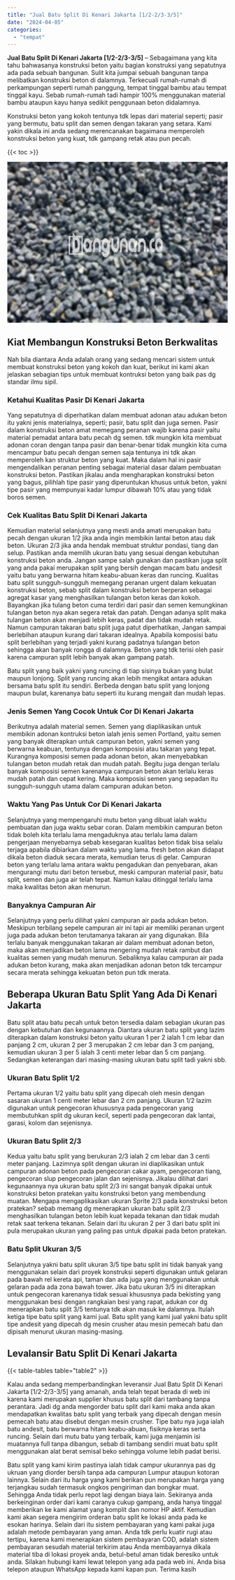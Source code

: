 ```yaml
---
title: "Jual Batu Split Di Kenari Jakarta [1/2-2/3-3/5]"
date: "2024-04-05"
categories: 
  - "tempat"
---
```


**Jual Batu Split Di Kenari Jakarta \[1/2-2/3-3/5\]** – Sebagaimana yang kita tahu bahwasanya konstruksi beton yaitu bagian konstruksi yang sepatutnya ada pada sebuah bangunan. Sulit kita jumpai sebuah bangunan tanpa melibatkan konstruksi beton di dalamnya. Terkecuali rumah-rumah di perkampungan seperti rumah panggung, tempat tinggal bambu atau tempat tinggal kayu. Sebab rumah-rumah tadi hampir 100% menggunakan material bambu ataupun kayu hanya sedikit penggunaan beton didalamnya.

Konstruksi beton yang kokoh tentunya tdk lepas dari material seperti; pasir yang bermutu, batu split dan semen dengan takaran yang setara. Kami yakin dikala ini anda sedang merencanakan bagaimana memperoleh konstruksi beton yang kuat, tdk gampang retak atau pun pecah.

{{< toc >}}

![Jual Batu Split Di Kenari Jakarta [1/2-2/3-3/5]](/images/jual-batu-split-01.png)

## Kiat Membangun Konstruksi Beton Berkwalitas

Nah bila diantara Anda adalah orang yang sedang mencari sistem untuk membuat konstruksi beton yang kokoh dan kuat, berikut ini kami akan jelaskan sebagian tips untuk membuat kontruksi beton yang baik pas dg standar ilmu sipil.

### Ketahui Kualitas Pasir Di Kenari Jakarta

Yang sepatutnya di diperhatikan dalam membuat adonan atau adukan beton itu yakni jenis materialnya, seperti; pasir, batu split dan juga semen. Pasir dalam konstruksi beton amat memegang peranan wajib karena pasir yaitu material pemadat antara batu pecah dg semen. tdk mungkin kita membuat adonan coran dengan tanpa pasir dan benar-benar tidak mungkin kita cuma mencampur batu pecah dengan semen saja tentunya ini tdk akan memperoleh kan struktur beton yang kuat. Maka dalam hal ini pasir mengendalikan peranan penting sebagai material dasar dalam pembuatan konstruksi beton. Pastikan jikalau anda mengharapkan konstruksi beton yang bagus, pilihlah tipe pasir yang diperuntukan khusus untuk beton, yakni tipe pasir yang mempunyai kadar lumpur dibawah 10% atau yang tidak boros semen.

### Cek Kualitas Batu Split Di Kenari Jakarta

Kemudian material selanjutnya yang mesti anda amati merupakan batu pecah dengan ukuran 1/2 jika anda ingin membikin lantai beton atau dak beton. Ukuran 2/3 jika anda hendak membuat struktur pondasi, tiang dan selup. Pastikan anda memilih ukuran batu yang sesuai dengan kebutuhan konstruksi beton anda. Jangan sampe salah gunakan dan pastikan juga split yang anda pakai merupakan split yang bersih dengan macam batu andesit yaitu batu yang berwarna hitam keabu-abuan keras dan runcing. Kualitas batu split sungguh-sungguh memegang peranan urgent dalam kekuatan konstruksi beton, sebab split dalam konstruksi beton berperan sebagai agregat kasar yang menghasilkan tulangan beton keras dan kokoh. Bayangkan jika tulang beton cuma terdiri dari pasir dan semen kemungkinan tulangan beton nya akan segera retak dan patah. Dengan adanya split maka tulangan beton akan menjadi lebih keras, padat dan tidak mudah retak. Namun campuran takaran batu split juga patut diperhatikan, Jangan sampai berlebihan ataupun kurang dari takaran idealnya. Apabila komposisi batu split berlebihan yang terjadi yakni kurang padatnya tulangan beton sehingga akan banyak rongga di dalamnya. Beton yang tdk terisi oleh pasir karena campuran split lebih banyak akan gampang patah.

Batu split yang baik yakni yang runcing di tiap sisinya bukan yang bulat maupun lonjong. Split yang runcing akan lebih mengikat antara adukan bersama batu split itu sendiri. Berbeda dengan batu split yang lonjong maupun bulat, karenanya batu seperti itu kurang mengait dan mudah lepas.

### Jenis Semen Yang Cocok Untuk Cor Di Kenari Jakarta

Berikutnya adalah material semen. Semen yang diaplikasikan untuk membikin adonan kontruksi beton ialah jenis semen Portland, yaitu semen yang banyak diterapkan untuk campuran beton, yakni semen yang berwarna keabuan, tentunya dengan komposisi atau takaran yang tepat. Kurangnya komposisi semen pada adonan beton, akan menyebabkan tulangan beton mudah retak dan mudah patah. Begitu juga dengan terlalu banyak komposisi semen karenanya campuran beton akan terlalu keras mudah patah dan cepat kering. Maka komposisi semen yang sepadan itu sungguh-sungguh utama dalam campuran adukan beton.

### Waktu Yang Pas Untuk Cor Di Kenari Jakarta

Selanjutnya yang mempengaruhi mutu beton yang dibuat ialah waktu pembuatan dan juga waktu sebar coran. Dalam membikin campuran beton tidak boleh kita terlalu lama mengaduknya atau terlalu lama dalam pengerjaan menyebarnya sebab kesegaran kualitas beton tidak bisa selalu terjaga apabila dibiarkan dalam waktu yang lama. fresh beton akan didapat dikala beton diaduk secara merata, kemudian terus di gelar. Campuran beton yang terlalu lama antara waktu pengadukan dan penyebaran, akan mengurangi mutu dari beton tersebut, meski campuran material pasir, batu split, semen dan juga air telah tepat. Namun kalau ditinggal terlalu lama maka kwalitas beton akan menurun.

### Banyaknya Campuran Air

Selanjutnya yang perlu dilihat yakni campuran air pada adukan beton. Meskipun terbilang sepele campuran air ini tapi air memiliki peranan urgent juga pada adukan beton terutamanya takaran air yang digunakan. Bila terlalu banyak menggunakan takaran air dalam membuat adonan beton, maka akan menjadikan beton lama mengering mudah retak rambut dan kualitas semen yang mudah menurun. Sebaliknya kalau campuran air pada adukan beton kurang, maka akan menjadikan adonan beton tdk tercampur secara merata sehingga kekuatan beton pun tdk merata.

## Beberapa Ukuran Batu Split Yang Ada Di Kenari Jakarta

Batu split atau batu pecah untuk beton tersedia dalam sebagian ukuran pas dengan kebutuhan dan kegunaannya. Diantara ukuran batu split yang lazim diterapkan dalam konstruksi beton yaitu ukuran 1 per 2 ialah 1 cm lebar dan panjang 2 cm, ukuran 2 per 3 merupakan 2 cm lebar dan 3 cm panjang, kemudian ukuran 3 per 5 ialah 3 centi meter lebar dan 5 cm panjang. Sedangkan keterangan dari masing-masing ukuran batu split tadi yakni sbb.

### Ukuran Batu Split 1/2

Pertama ukuran 1/2 yaitu batu split yang dipecah oleh mesin dengan sasaran ukuran 1 centi meter lebar dan 2 cm panjang. Ukuran 1/2 lazim digunakan untuk pengecoran khususnya pada pengecoran yang membutuhkan split dg ukuran kecil, seperti pada pengecoran dak lantai, garasi, kolom dan sejenisnya.

### Ukuran Batu Split 2/3

Kedua yaitu batu split yang berukuran 2/3 ialah 2 cm lebar dan 3 centi meter panjang. Lazimnya split dengan ukuran ini diaplikasikan untuk campuran adonan beton pada pengecoran cakar ayam, pengecoran tiang, pengecoran slup pengecoran jalan dan sejenisnya. Jikalau dilihat dari kegunaannya nya ukuran batu split 2/3 ini sangat banyak dipakai untuk konstruksi beton pratekan yaitu konstruksi beton yang membendung muatan. Mengapa mengaplikasikan ukuran Sprite 2/3 pada konstruksi beton pratekan? sebab memang dg menerapkan ukuran batu split 2/3 menghasilkan tulangan beton lebih kuat kepada tekanan dan tidak mudah retak saat terkena tekanan. Selain dari itu ukuran 2 per 3 dari batu split ini pula merupakan ukuran yang paling pas untuk dipakai pada beton pratekan.

### Batu Split Ukuran 3/5

Selanjutnya yakni batu split ukuran 3/5 tipe batu split ini tidak banyak yang menggunakan selain dari proyek konstruksi seperti digunakan untuk gelaran pada bawah rel kereta api, taman dan ada juga yang menggunakan untuk gelaran pada ada zona bawah tower. Jika batu ukuran 3/5 ini diterapkan untuk pengecoran karenanya tidak sesuai khususnya pada bekisting yang menggunakan besi dengan rangkaian besi yang rapat, adukan cor dg menerapkan batu split 3/5 tentunya tdk akan masuk ke dalamnya. Itulah ketiga tipe batu split yang kami jual. Batu split yang kami jual yakni batu split tipe andesit yang dipecah dg mesin crusher atau mesin pemecah batu dan dipisah menurut ukuran masing-masing.

## Levalansir Batu Split Di Kenari Jakarta

{{< table-tables table="table2" >}}

Kalau anda sedang memperbandingkan leveransir Jual Batu Split Di Kenari Jakarta \[1/2-2/3-3/5\] yang amanah, anda telah tepat berada di web ini karena kami merupakan supplier khusus batu split dari tambang tanpa perantara. Jadi dg anda mengorder batu split dari kami maka anda akan mendapatkan kwalitas batu split yang terbaik yang dipecah dengan mesin pemecah batu atau disebut dengan mesin crusher. Tipe batu nya juga ialah batu andesit, batu berwarna hitam keabu-abuan, fisiknya keras serta runcing. Selain dari mutu batu yang terbaik, kami juga menjamin isi muatannya full tanpa dibangun, sebab di tambang sendiri muat batu split menggunakan alat berat semisal beko sehingga volume lebih padat berisi.

Batu split yang kami kirim pastinya ialah tidak campur ukurannya pas dg ukruan yang diorder bersih tanpa ada campuran Lumpur ataupun kotoran lainnya. Selain dari itu harga yang kami berikan pun merupakan harga yang terjangkau sudah termasuk ongkos pengiriman dan bongkar muat. Sehingga Anda tidak perlu repot lagi dengan biaya lain. Sekiranya anda berkeinginan order dari kami caranya cukup gampang, anda hanya tinggal memberikan ke kami alamat yang komplit dan nomor HP aktif. Kemudian kami akan segera mengirim orderan batu split ke lokasi anda pada ke esokan harinya. Selain dari itu sistem pembayaran yang kami pakai juga adalah metode pembayaran yang aman. Anda tdk perlu kuatir rugi atau tertipu, karena kami menerapkan sistem pembayaran COD, adalah sistem pembayaran sesudah material terkirim atau Anda membayarnya dikala material tiba di lokasi proyek anda, betul-betul aman tidak beresiko untuk anda. Silakan hubungi kami lewat telepon yang ada pada web ini. Anda bisa telepon ataupun WhatsApp kepada kami kapan pun. Terima kasih
